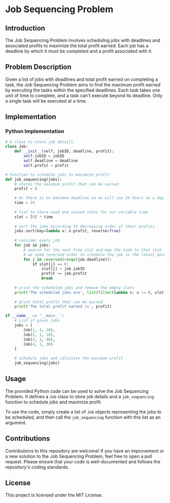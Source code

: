 # Job Sequencing Problem

## Introduction

The Job Sequencing Problem involves scheduling jobs with deadlines and associated profits to maximize the total profit earned. Each job has a deadline by which it must be completed and a profit associated with it.

## Problem Description

Given a list of jobs with deadlines and total profit earned on completing a task, the Job Sequencing Problem aims to find the maximum profit earned by executing the tasks within the specified deadlines. Each task takes one unit of time to complete, and a task can't execute beyond its deadline. Only a single task will be executed at a time.

## Implementation

### Python Implementation

```python
# A class to store job details.
class Job:
    def __init__(self, jobID, deadline, profit):
        self.jobID = jobID
        self.deadline = deadline
        self.profit = profit

# Function to schedule jobs to maximize profit
def job_sequencing(jobs):
    # stores the maximum profit that can be earned
    profit = 0

    # As there is no maximum deadline so we will use 24 hours as a day
    time = 24
 
    # list to store used and unused slots for our variable time
    slot = [0] * time
 
    # sort the jobs according to decreasing order of their profits
    jobs.sort(key=lambda x: x.profit, reverse=True)
 
    # consider every job
    for job in jobs:
        # search for the next free slot and map the task to that slot
        # we used reversed order to schedule the job in the latest possible slot (nearest to the deadline)
        for j in reversed(range(job.deadline)):
            if slot[j] == 0:
                slot[j] = job.jobID
                profit += job.profit
                break
 
    # print the scheduled jobs and remove the empty slots
    print('The scheduled jobs are', list(filter(lambda x: x != 0, slot)))
 
    # print total profit that can be earned
    print('The total profit earned is', profit)

if __name__ == '__main__':
    # List of given jobs
    jobs = [
        Job(1, 4, 20),
        Job(2, 1, 10),
        Job(3, 1, 40),
        Job(4, 1, 30)
    ]
 
    # schedule jobs and calculate the maximum profit
    job_sequencing(jobs)

```

## Usage

The provided Python code can be used to solve the Job Sequencing Problem. It defines a `Job` class to store job details and a `job_sequencing` function to schedule jobs and maximize profit.

To use the code, simply create a list of `Job` objects representing the jobs to be scheduled, and then call the `job_sequencing` function with this list as an argument.

## Contributions

Contributions to this repository are welcome! If you have an improvement or a new solution to the Job Sequencing Problem, feel free to open a pull request. Please ensure that your code is well-documented and follows the repository's coding standards.

## License

This project is licensed under the MIT License.
